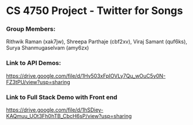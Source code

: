 # CS 4750 Project - Twitter for Songs

### Group Members: 
Rithwik Raman (xak7jw), Shreepa Parthaje (cbf2xv), Viraj Samant (quf6ks), Surya Shanmugaselvam (amy6zx)

### Link to API Demos:
https://drive.google.com/file/d/1Hv503xFpIOVLy7Qu_wOuC5y0N-FZ3tPU/view?usp=sharing

### Link to Full Stack Demo with Front end
https://drive.google.com/file/d/1hSDiey-KAQmuu_UOt3Fh0hTB_CbcH6sP/view?usp=sharing
